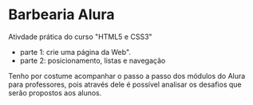 # Barbearia Alura
Ativdade prática do curso "HTML5 e CSS3"
- parte 1: crie uma página da Web".
- parte 2: posicionamento, listas e navegação

Tenho por costume acompanhar o passo a passo dos módulos do Alura para professores, pois através dele é possível analisar os desafios que serão propostos aos alunos.
